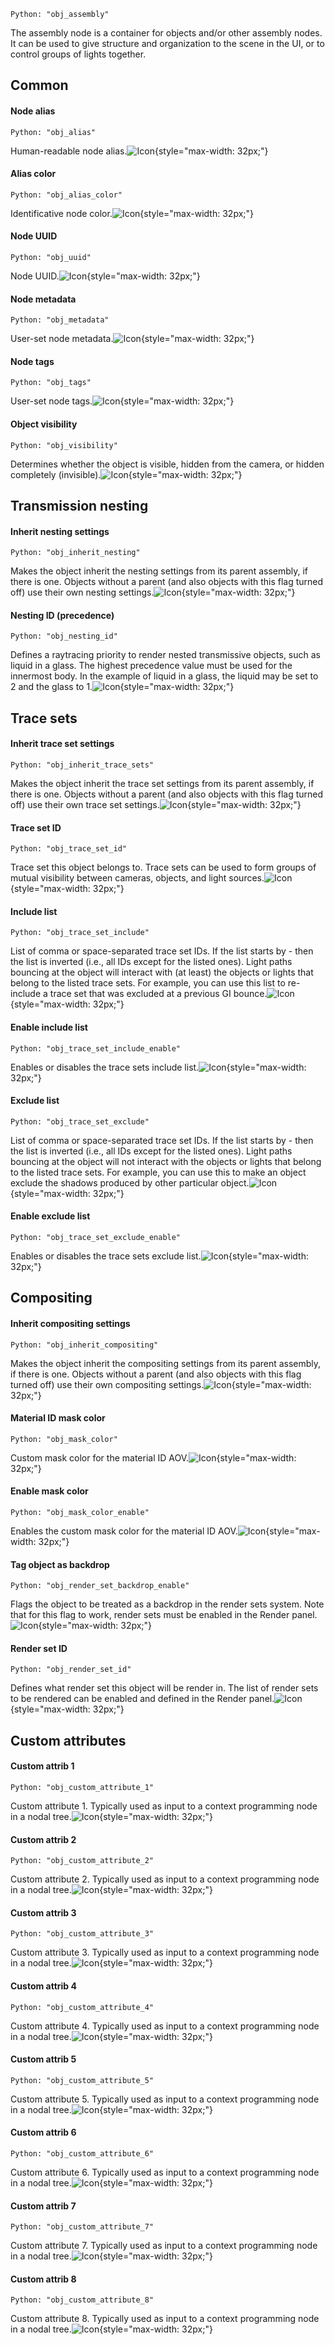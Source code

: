 `Python: "obj_assembly"`

The assembly node is a container for objects and/or other assembly nodes. It can be used to give structure and organization to the scene in the UI, or to control groups of lights together.
## Common

#### Node alias
`Python: "obj_alias"`

Human-readable node alias.![Icon](obj_assembly_swatch.png "Icon"){style="max-width: 32px;"}


#### Alias color
`Python: "obj_alias_color"`

Identificative node color.![Icon](obj_assembly_swatch.png "Icon"){style="max-width: 32px;"}


#### Node UUID
`Python: "obj_uuid"`

Node UUID.![Icon](obj_assembly_swatch.png "Icon"){style="max-width: 32px;"}


#### Node metadata
`Python: "obj_metadata"`

User-set node metadata.![Icon](obj_assembly_swatch.png "Icon"){style="max-width: 32px;"}


#### Node tags
`Python: "obj_tags"`

User-set node tags.![Icon](obj_assembly_swatch.png "Icon"){style="max-width: 32px;"}


#### Object visibility
`Python: "obj_visibility"`

Determines whether the object is visible, hidden from the camera, or hidden completely (invisible).![Icon](obj_assembly_swatch.png "Icon"){style="max-width: 32px;"}


## Transmission nesting

#### Inherit nesting settings
`Python: "obj_inherit_nesting"`

Makes the object inherit the nesting settings from its parent assembly, if there is one. Objects without a parent (and also objects with this flag turned off) use their own nesting settings.![Icon](obj_assembly_swatch.png "Icon"){style="max-width: 32px;"}


#### Nesting ID (precedence)
`Python: "obj_nesting_id"`

Defines a raytracing priority to render nested transmissive objects, such as liquid in a glass. The highest precedence value must be used for the innermost body. In the example of liquid in a glass, the liquid may be set to 2 and the glass to 1.![Icon](obj_assembly_swatch.png "Icon"){style="max-width: 32px;"}


## Trace sets

#### Inherit trace set settings
`Python: "obj_inherit_trace_sets"`

Makes the object inherit the trace set settings from its parent assembly, if there is one. Objects without a parent (and also objects with this flag turned off) use their own trace set settings.![Icon](obj_assembly_swatch.png "Icon"){style="max-width: 32px;"}


#### Trace set ID
`Python: "obj_trace_set_id"`

Trace set this object belongs to. Trace sets can be used to form groups of mutual visibility between cameras, objects, and light sources.![Icon](obj_assembly_swatch.png "Icon"){style="max-width: 32px;"}


#### Include list
`Python: "obj_trace_set_include"`

List of comma or space-separated trace set IDs. If the list starts by - then the list is inverted (i.e., all IDs except for the listed ones). Light paths bouncing at the object will interact with (at least) the objects or lights that belong to the listed trace sets. For example, you can use this list to re-include a trace set that was excluded at a previous GI bounce.![Icon](obj_assembly_swatch.png "Icon"){style="max-width: 32px;"}


#### Enable include list
`Python: "obj_trace_set_include_enable"`

Enables or disables the trace sets include list.![Icon](obj_assembly_swatch.png "Icon"){style="max-width: 32px;"}


#### Exclude list
`Python: "obj_trace_set_exclude"`

List of comma or space-separated trace set IDs. If the list starts by - then the list is inverted (i.e., all IDs except for the listed ones). Light paths bouncing at the object will not interact with the objects or lights that belong to the listed trace sets. For example, you can use this to make an object exclude the shadows produced by other particular object.![Icon](obj_assembly_swatch.png "Icon"){style="max-width: 32px;"}


#### Enable exclude list
`Python: "obj_trace_set_exclude_enable"`

Enables or disables the trace sets exclude list.![Icon](obj_assembly_swatch.png "Icon"){style="max-width: 32px;"}


## Compositing

#### Inherit compositing settings
`Python: "obj_inherit_compositing"`

Makes the object inherit the compositing settings from its parent assembly, if there is one. Objects without a parent (and also objects with this flag turned off) use their own compositing settings.![Icon](obj_assembly_swatch.png "Icon"){style="max-width: 32px;"}


#### Material ID mask color
`Python: "obj_mask_color"`

Custom mask color for the material ID AOV.![Icon](obj_assembly_swatch.png "Icon"){style="max-width: 32px;"}


#### Enable mask color
`Python: "obj_mask_color_enable"`

Enables the custom mask color for the material ID AOV.![Icon](obj_assembly_swatch.png "Icon"){style="max-width: 32px;"}


#### Tag object as backdrop
`Python: "obj_render_set_backdrop_enable"`

Flags the object to be treated as a backdrop in the render sets system. Note that for this flag to work, render sets must be enabled in the Render panel.![Icon](obj_assembly_swatch.png "Icon"){style="max-width: 32px;"}


#### Render set ID
`Python: "obj_render_set_id"`

Defines what render set this object will be render in. The list of render sets to be rendered can be enabled and defined in the Render panel.![Icon](obj_assembly_swatch.png "Icon"){style="max-width: 32px;"}


## Custom attributes

#### Custom attrib 1
`Python: "obj_custom_attribute_1"`

Custom attribute 1. Typically used as input to a context programming node in a nodal tree.![Icon](obj_assembly_swatch.png "Icon"){style="max-width: 32px;"}


#### Custom attrib 2
`Python: "obj_custom_attribute_2"`

Custom attribute 2. Typically used as input to a context programming node in a nodal tree.![Icon](obj_assembly_swatch.png "Icon"){style="max-width: 32px;"}


#### Custom attrib 3
`Python: "obj_custom_attribute_3"`

Custom attribute 3. Typically used as input to a context programming node in a nodal tree.![Icon](obj_assembly_swatch.png "Icon"){style="max-width: 32px;"}


#### Custom attrib 4
`Python: "obj_custom_attribute_4"`

Custom attribute 4. Typically used as input to a context programming node in a nodal tree.![Icon](obj_assembly_swatch.png "Icon"){style="max-width: 32px;"}


#### Custom attrib 5
`Python: "obj_custom_attribute_5"`

Custom attribute 5. Typically used as input to a context programming node in a nodal tree.![Icon](obj_assembly_swatch.png "Icon"){style="max-width: 32px;"}


#### Custom attrib 6
`Python: "obj_custom_attribute_6"`

Custom attribute 6. Typically used as input to a context programming node in a nodal tree.![Icon](obj_assembly_swatch.png "Icon"){style="max-width: 32px;"}


#### Custom attrib 7
`Python: "obj_custom_attribute_7"`

Custom attribute 7. Typically used as input to a context programming node in a nodal tree.![Icon](obj_assembly_swatch.png "Icon"){style="max-width: 32px;"}


#### Custom attrib 8
`Python: "obj_custom_attribute_8"`

Custom attribute 8. Typically used as input to a context programming node in a nodal tree.![Icon](obj_assembly_swatch.png "Icon"){style="max-width: 32px;"}


